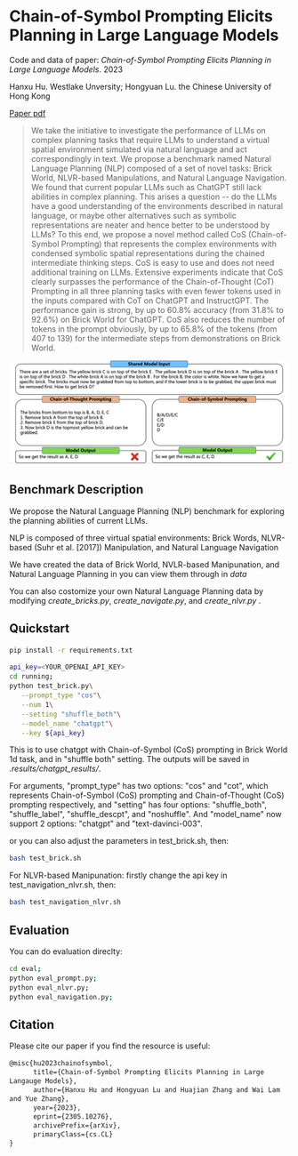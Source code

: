 # Chain-of-Symbol Prompting Elicits Planning in Large Language Models



Code and data of paper: _Chain-of-Symbol Prompting Elicits Planning in Large Language Models_. 2023

Hanxu Hu. Westlake Unversity; Hongyuan Lu. the Chinese University of Hong Kong

[Paper pdf](https://arxiv.org/pdf/2305.10276.pdf)

> We take the initiative to investigate the performance of LLMs on complex planning tasks that require LLMs to understand a virtual spatial environment simulated via natural language and act correspondingly in text. We propose a benchmark named Natural Language Planning (NLP) composed of a set of novel tasks: Brick World, NLVR-based Manipulations, and Natural Language Navigation. We found that current popular LLMs such as ChatGPT still lack abilities in complex planning. This arises a question -- do the LLMs have a good understanding of the environments described in natural language, or maybe other alternatives such as symbolic representations are neater and hence better to be understood by LLMs? To this end, we propose a novel method called CoS (Chain-of-Symbol Prompting) that represents the complex environments with condensed symbolic spatial representations during the chained intermediate thinking steps. CoS is easy to use and does not need additional training on LLMs. Extensive experiments indicate that CoS clearly surpasses the performance of the Chain-of-Thought (CoT) Prompting in all three planning tasks with even fewer tokens used in the inputs compared with CoT on ChatGPT and InstructGPT. The performance gain is strong, by up to 60.8% accuracy (from 31.8% to 92.6%) on Brick World for ChatGPT. CoS also reduces the number of tokens in the prompt obviously, by up to 65.8% of the tokens (from 407 to 139) for the intermediate steps from demonstrations on Brick World.

![Title](docs/cos1.jpg)

## Benchmark Description
We propose the Natural Language Planning (NLP) benchmark for exploring the planning abilities of current LLMs. 

NLP is composed of three virtual spatial environments: Brick Words, NLVR-based (Suhr et al. [2017]) Manipulation, and Natural Language Navigation

We have created the data of Brick World, NVLR-based Manipunation, and Natural Language Planning in you can view them through in *data*

You can also costomize your own Natural Language Planning data by modifying *create_bricks.py*, *create_navigate.py*, and *create_nlvr.py* .


## Quickstart
```bash
pip install -r requirements.txt
```

```bash
api_key=<YOUR_OPENAI_API_KEY>
cd running;
python test_brick.py\
   --prompt_type "cos"\
   --num 1\
   --setting "shuffle_both"\
   --model_name "chatgpt"\
   --key ${api_key}

```
This is to use chatgpt with Chain-of-Symbol (CoS) prompting in Brick World 1d task, and in "shuffle both" setting.
The outputs will be saved in *.results/chatgpt_results/*. 

For arguments, "prompt_type" has two options: "cos" and "cot", which represents Chain-of-Symbol (CoS) prompting and Chain-of-Thought (CoS) prompting respectively, and "setting" has four options: "shuffle_both", "shuffle_label", "shuffle_descpt", and "noshuffle". And "model_name" now support 2 options: "chatgpt" and "text-davinci-003".


or you can also adjust the parameters in test_brick.sh, then:
```bash
bash test_brick.sh
```

For NLVR-based Manipunation:
firstly change the api key in test_navigation_nlvr.sh, then:
```bash
bash test_navigation_nlvr.sh
```


## Evaluation
You can do evaluation direclty:

```bash
cd eval;
python eval_prompt.py;
python eval_nlvr.py;
python eval_navigation.py;
```


## Citation 
Please cite our paper if you find the resource is useful:
```
@misc{hu2023chainofsymbol,
      title={Chain-of-Symbol Prompting Elicits Planning in Large Langauge Models}, 
      author={Hanxu Hu and Hongyuan Lu and Huajian Zhang and Wai Lam and Yue Zhang},
      year={2023},
      eprint={2305.10276},
      archivePrefix={arXiv},
      primaryClass={cs.CL}
}
```
